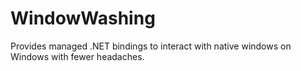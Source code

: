 # WindowWashing
Provides managed .NET bindings to interact with native windows on Windows with fewer headaches.
